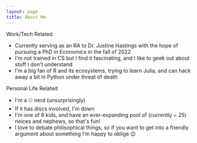 ```yaml
---
layout: page
title: About Me
---
```


Work/Tech Related

- Currently serving as an RA to Dr. Justine Hastings with the hope of pursuing a PhD in Economics in the fall of 2022
- I'm not trained in CS but I find it fascinating, and I like to geek out about stuff I don't understand
- I'm a big fan of R and its ecosystems, trying to learn Julia, and can hack away a bit in Python under threat of death

Personal Life Related

- I'm a ⚾ nerd (unsurprisingly)
- If it has discs involved, I'm down
- I'm one of 8 kids, and have an ever-expanding pool of (currently ~ 25) neices and nephews, so that's fun!
- I love to debate philisophical things, so if you want to get into a friendly argument about something I'm happy to oblige 😉
